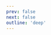 ```yaml
---
prev: false
next: false
outline: 'deep'
---
```


<script>
import '../../../packages/web-ui/src/avatar';
import '../../../packages/web-ui/src/badge';
import '../../../packages/web-ui/src/badge-wrapper';
import '../../../packages/web-ui/src/banner';
import '../../../packages/web-ui/src/base-button';
import '../../../packages/web-ui/src/bottom-navigation';
import '../../../packages/web-ui/src/nps';
import '../../../packages/web-ui/src/bottom-navigation-item';
import '../../../packages/web-ui/src/bottom-sheet';
import '../../../packages/web-ui/src/base-button';
import '../../../packages/web-ui/src/button';
import '../../../packages/web-ui/src/chat-bubble';
import '../../../packages/web-ui/src/checkbox';
import '../../../packages/web-ui/src/divider';
import '../../../packages/web-ui/src/icon-button';
import '../../../packages/web-ui/src/input';
import '../../../packages/web-ui/src/modal';
import '../../../packages/web-ui/src/notice';
import '../../../packages/web-ui/src/pinwheel';
import '../../../packages/web-ui/src/pinwheel-group';
import '../../../packages/web-ui/src/progress-indicator';
import '../../../packages/web-ui/src/radio';
import '../../../packages/web-ui/src/radio-group';
import '../../../packages/web-ui/src/route';
import '../../../packages/web-ui/src/row';
import '../../../packages/web-ui/src/segmented-button';
import '../../../packages/web-ui/src/segmented-button-group';
import '../../../packages/web-ui/src/chip';
import '../../../packages/web-ui/src/chip-group';
import '../../../packages/web-ui/src/skeleton';
import '../../../packages/web-ui/src/spinner';
import '../../../packages/web-ui/src/step-indicator';
import '../../../packages/web-ui/src/stepper';
import '../../../packages/web-ui/src/switch';
import '../../../packages/web-ui/src/text-field';
import '../../../packages/web-ui/src/textarea';
import '../../../packages/web-ui/src/toast';
import '../../../packages/web-ui/src/tooltip';
import '../../../packages/web-ui/src/empty-state';
import '../../../packages/web-ui/src/button';
import '../../../styles/theme.css';
import '@tapsioss/icons/dist/icons';
import "cemnama"

</script>

<!-- @content -->
